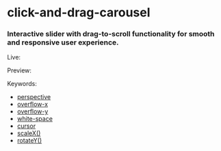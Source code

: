 # click-and-drag-carousel

### Interactive slider with drag-to-scroll functionality for smooth and responsive user experience.

Live:

Preview: 

Keywords:
- [perspective](https://developer.mozilla.org/en-US/docs/Web/CSS/perspective)
- [overflow-x](https://developer.mozilla.org/en-US/docs/Web/CSS/overflow-x)
- [overflow-y](https://developer.mozilla.org/en-US/docs/Web/CSS/overflow-y)
- [white-space](https://developer.mozilla.org/en-US/docs/Web/CSS/white-space)
- [cursor](https://developer.mozilla.org/en-US/docs/Web/CSS/cursor)
- [scaleX()](https://developer.mozilla.org/en-US/docs/Web/CSS/transform-function/scaleX)
- [rotateY()](https://developer.mozilla.org/en-US/docs/Web/CSS/transform-function/rotateY)
